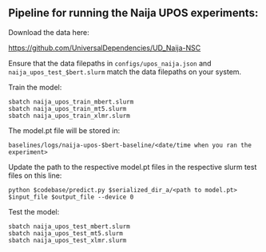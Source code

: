 ## Pipeline for running the Naija UPOS experiments:

Download the data here:

https://github.com/UniversalDependencies/UD_Naija-NSC

Ensure that the data filepaths in `configs/upos_naija.json` and `naija_upos_test_$bert.slurm` match the data filepaths on your system.

Train the model:

```
sbatch naija_upos_train_mbert.slurm
sbatch naija_upos_train_mt5.slurm
sbatch naija_upos_train_xlmr.slurm
```
The model.pt file will be stored in: 

`baselines/logs/naija-upos-$bert-baseline/<date/time when you ran the experiment>`

Update the path to the respective model.pt files in the respective slurm test files on this line:

```
python $codebase/predict.py $serialized_dir_a/<path to model.pt> $input_file $output_file --device 0 
```
Test the model:

```
sbatch naija_upos_test_mbert.slurm
sbatch naija_upos_test_mt5.slurm
sbatch naija_upos_test_xlmr.slurm
```
